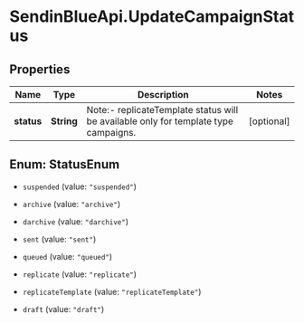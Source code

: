 # SendinBlueApi.UpdateCampaignStatus

## Properties
Name | Type | Description | Notes
------------ | ------------- | ------------- | -------------
**status** | **String** | Note:- replicateTemplate status will be available only for template type campaigns. | [optional] 


<a name="StatusEnum"></a>
## Enum: StatusEnum


* `suspended` (value: `"suspended"`)

* `archive` (value: `"archive"`)

* `darchive` (value: `"darchive"`)

* `sent` (value: `"sent"`)

* `queued` (value: `"queued"`)

* `replicate` (value: `"replicate"`)

* `replicateTemplate` (value: `"replicateTemplate"`)

* `draft` (value: `"draft"`)




